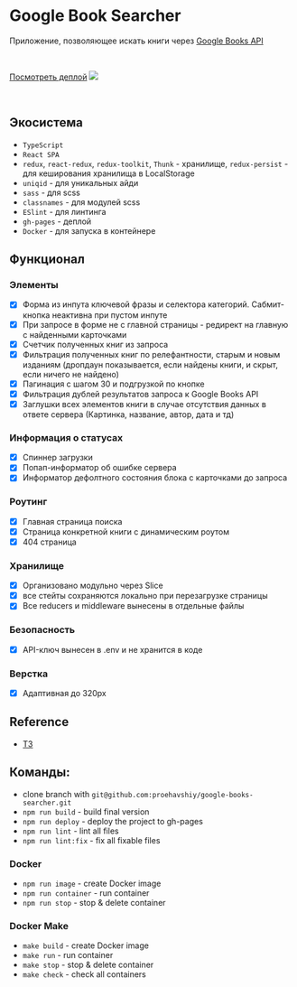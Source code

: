 # Google Book Searcher

Приложение, позволяющее искать книги через [Google Books API](https://developers.google.com/books)

<br />

[Посмотреть деплой](https://proehavshiy.github.io/google-books-searcher/)
![](https://github.com/proehavshiy/forgifs/blob/main/demo.gif)

<br/>

## Экосистема
* `TypeScript`
* `React SPA`
* `redux`, `react-redux`, `redux-toolkit`, `Thunk` - хранилище, `redux-persist` - для кеширования хранилища в LocalStorage
* `uniqid` -  для уникальных айди
* `sass` -  для scss
* `classnames` - для модулей scss
* `ESlint` - для линтинга
* `gh-pages` - деплой
* `Docker` - для запуска в контейнере

## Функционал
### Элементы
- [x] Форма из инпута ключевой фразы и селектора категорий. Сабмит-кнопка неактивна при пустом инпуте
- [x] При запросе в форме не с главной страницы - редирект на главную с найденными карточками
- [x] Счетчик полученных книг из запроса
- [x] Фильтрация полученных книг по релефантности, старым и новым изданиям (дропдаун показывается, если найдены книги, и скрыт, если ничего не найдено)
- [x] Пагинация с шагом 30 и подгрузкой по кнопке
- [x] Фильтрация дублей результатов запроса к Google Books API
- [x] Заглушки всех элементов книги в случае отсутствия данных в ответе сервера (Картинка, название, автор, дата и тд)
### Информация о статусах 
- [x] Спиннер загрузки
- [x] Попап-информатор об ошибке сервера
- [x] Информатор дефолтного состояния блока с карточками до запроса 
### Роутинг
- [x] Главная страница поиска
- [x] Страница конкретной книги с динамическим роутом
- [x] 404 страница
### Хранилище
- [x] Организовано модульно через Slice
- [x] все стейты сохраняются локально при перезагрузке страницы
- [x] Все reducers и middleware вынесены в отдельные файлы
### Безопасность
- [x] API-ключ вынесен в .env и не хранится в коде
### Верстка
- [x] Адаптивная до 320px

## Reference
* [ТЗ](https://github.com/fugr-ru/frontend-javascript-test-2)

## Команды:
* clone branch with `git@github.com:proehavshiy/google-books-searcher.git`
* `npm run build` - build final version
* `npm run deploy` - deploy the project to gh-pages
* `npm run lint` - lint all files
* `npm run lint:fix` - fix all fixable files
### Docker
* `npm run image` - create Docker image
* `npm run container` - run container
* `npm run stop` - stop & delete container
### Docker Make
* `make build` - create Docker image
* `make run` - run container
* `make stop` - stop & delete container
* `make check` - check all containers


